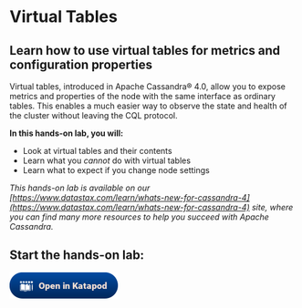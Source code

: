 # Virtual Tables
## Learn how to use virtual tables for metrics and configuration properties

Virtual tables, introduced in Apache Cassandra® 4.0, allow you to expose metrics and properties of the node with the same interface as ordinary tables. This enables a much easier way to observe the state and health of the cluster without leaving the CQL protocol.

**In this hands-on lab, you will:**
* Look at virtual tables and their contents
* Learn what you _cannot_ do with virtual tables
* Learn what to expect if you change node settings

_This hands-on lab is available on our [https://www.datastax.com/learn/whats-new-for-cassandra-4](https://www.datastax.com/learn/whats-new-for-cassandra-4) site, where you can find many more resources to help you succeed with Apache Cassandra._

## Start the hands-on lab:

[![Open in KataPod](https://github.com/DataStax-Academy/katapod-shared-assets/blob/main/images/open-in-katapod.png)](https://gitpod.io/#https://github.com/ArtemChebotko/cassandra4-virtual-tables/)
